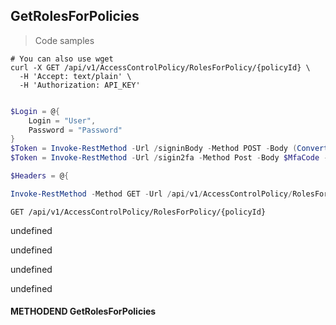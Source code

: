 
## GetRolesForPolicies

<a id="opIdGetRolesForPolicies"></a>

> Code samples

```shell
# You can also use wget
curl -X GET /api/v1/AccessControlPolicy/RolesForPolicy/{policyId} \
  -H 'Accept: text/plain' \
  -H 'Authorization: API_KEY'

```

```powershell

$Login = @{
    Login = "User",
    Password = "Password"
}
$Token = Invoke-RestMethod -Url /signinBody -Method POST -Body (ConvertTo-Json $Login)
$Token = Invoke-RestMethod -Url /sigin2fa -Method Post -Body $MfaCode -Headers @{Authorization: "Bearer $Token"}

$Headers = @{

Invoke-RestMethod -Method GET -Url /api/v1/AccessControlPolicy/RolesForPolicy/{policyId}
```

`GET /api/v1/AccessControlPolicy/RolesForPolicy/{policyId}`

undefined

undefined

undefined

undefined

#### METHODEND GetRolesForPolicies

